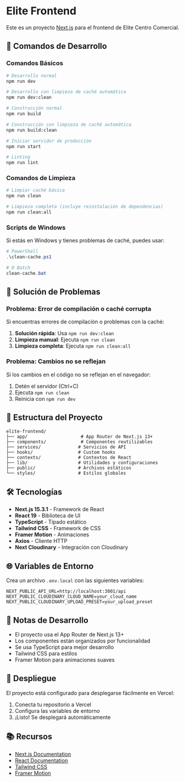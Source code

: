 # Elite Frontend

Este es un proyecto [Next.js](https://nextjs.org) para el frontend de Elite Centro Comercial.

## 🚀 Comandos de Desarrollo

### Comandos Básicos
```bash
# Desarrollo normal
npm run dev

# Desarrollo con limpieza de caché automática
npm run dev:clean

# Construcción normal
npm run build

# Construcción con limpieza de caché automática
npm run build:clean

# Iniciar servidor de producción
npm run start

# Linting
npm run lint
```

### Comandos de Limpieza
```bash
# Limpiar caché básica
npm run clean

# Limpieza completa (incluye reinstalación de dependencias)
npm run clean:all
```

### Scripts de Windows
Si estás en Windows y tienes problemas de caché, puedes usar:

```powershell
# PowerShell
.\clean-cache.ps1

# O Batch
clean-cache.bat
```

## 🔧 Solución de Problemas

### Problema: Error de compilación o caché corrupta
Si encuentras errores de compilación o problemas con la caché:

1. **Solución rápida**: Usa `npm run dev:clean`
2. **Limpieza manual**: Ejecuta `npm run clean`
3. **Limpieza completa**: Ejecuta `npm run clean:all`

### Problema: Cambios no se reflejan
Si los cambios en el código no se reflejan en el navegador:

1. Detén el servidor (Ctrl+C)
2. Ejecuta `npm run clean`
3. Reinicia con `npm run dev`

## 📁 Estructura del Proyecto

```
elite-frontend/
├── app/                    # App Router de Next.js 13+
├── components/             # Componentes reutilizables
├── services/              # Servicios de API
├── hooks/                 # Custom hooks
├── contexts/              # Contextos de React
├── lib/                   # Utilidades y configuraciones
├── public/                # Archivos estáticos
└── styles/                # Estilos globales
```

## 🛠️ Tecnologías

- **Next.js 15.3.1** - Framework de React
- **React 19** - Biblioteca de UI
- **TypeScript** - Tipado estático
- **Tailwind CSS** - Framework de CSS
- **Framer Motion** - Animaciones
- **Axios** - Cliente HTTP
- **Next Cloudinary** - Integración con Cloudinary

## 🌐 Variables de Entorno

Crea un archivo `.env.local` con las siguientes variables:

```env
NEXT_PUBLIC_API_URL=http://localhost:3001/api
NEXT_PUBLIC_CLOUDINARY_CLOUD_NAME=your_cloud_name
NEXT_PUBLIC_CLOUDINARY_UPLOAD_PRESET=your_upload_preset
```

## 📝 Notas de Desarrollo

- El proyecto usa el App Router de Next.js 13+
- Los componentes están organizados por funcionalidad
- Se usa TypeScript para mejor desarrollo
- Tailwind CSS para estilos
- Framer Motion para animaciones suaves

## 🚀 Despliegue

El proyecto está configurado para desplegarse fácilmente en Vercel:

1. Conecta tu repositorio a Vercel
2. Configura las variables de entorno
3. ¡Listo! Se desplegará automáticamente

## 📚 Recursos

- [Next.js Documentation](https://nextjs.org/docs)
- [React Documentation](https://react.dev)
- [Tailwind CSS](https://tailwindcss.com)
- [Framer Motion](https://www.framer.com/motion/)
